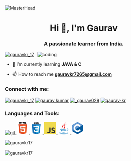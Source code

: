 ![MasterHead](https://mir-s3-cdn-cf.behance.net/project_modules/fs/79731568097599.5b50bca477735.jpg)

<h1 align="center">Hi 👋, I'm Gaurav</h1>
<h3 align="center">A passionate learner from India.</h3>
<!-- <p align="left"> <img src="https://komarev.com/ghpvc/?username=gauravkr17&label=Profile%20views&color=0e75b6&style=flat" alt="gauravkr17" /> </p> -->

<img align="right" alt="coding" width="400" src="https://github.com/Subham-Maity/subham-maity/blob/master/src/robot.gif?raw=true" width="350">

<p align="left"> <a href="https://twitter.com/gauravkr_17" target="blank"><img src="https://img.shields.io/twitter/follow/gauravkr_17?logo=twitter&style=for-the-badge" alt="gauravkr_17" /></a> </p>

- 🌱 I’m currently learning **JAVA & C**

<!-- - 💬 Ask me about **HTML, CSS, JAVASCRIPT** -->

- 📫 How to reach me **gauravkr7265@gmail.com**

<h3 align="left">Connect with me:</h3>
<p align="left">
<a href="https://twitter.com/gauravkr_17" target="blank"><img align="center" src="https://raw.githubusercontent.com/rahuldkjain/github-profile-readme-generator/master/src/images/icons/Social/twitter.svg" alt="gauravkr_17" height="30" width="40" /></a>
<a href="https://linkedin.com/in/gaurav kumar" target="blank"><img align="center" src="https://raw.githubusercontent.com/rahuldkjain/github-profile-readme-generator/master/src/images/icons/Social/linked-in-alt.svg" alt="gaurav kumar" height="30" width="40" /></a>
<a href="https://instagram.com/_gaurav029" target="blank"><img align="center" src="https://raw.githubusercontent.com/rahuldkjain/github-profile-readme-generator/master/src/images/icons/Social/instagram.svg" alt="_gaurav029" height="30" width="40" /></a>
<!-- <a href="https://hashnode.com/@gaurav029" target="blank"><img align="center" src="https://raw.githubusercontent.com/rahuldkjain/github-profile-readme-generator/master/src/images/icons/Social/hashnode.svg" alt="@gaurav029" height="30" width="40" /></a> -->
<!-- <a href="https://www.codechef.com/users/gaurav02974" target="blank"><img align="center" src="https://cdn.jsdelivr.net/npm/simple-icons@3.1.0/icons/codechef.svg" alt="gaurav02974" height="30" width="40" /></a> -->
<!-- <a href="https://www.hackerrank.com/gaurav02974" target="blank"><img align="center" src="https://raw.githubusercontent.com/rahuldkjain/github-profile-readme-generator/master/src/images/icons/Social/hackerrank.svg" alt="gaurav02974" height="30" width="40" /></a> -->
<a href="https://www.leetcode.com/gaurav-kr" target="blank"><img align="center" src="https://raw.githubusercontent.com/rahuldkjain/github-profile-readme-generator/master/src/images/icons/Social/leet-code.svg" alt="gaurav-kr" height="30" width="40" /></a>
</p>

<h3 align="left">Languages and Tools:</h3>
<p align="left"> <a href="https://git-scm.com/" target="_blank" rel="noreferrer"> <img src="https://www.vectorlogo.zone/logos/git-scm/git-scm-icon.svg" alt="git" width="40" height="40"/> </a> <a href="https://www.w3.org/html/" target="_blank" rel="noreferrer"> <img src="https://raw.githubusercontent.com/devicons/devicon/master/icons/html5/html5-original-wordmark.svg" alt="html5" width="40" height="40"/> </a> <a href="https://www.w3schools.com/css/" target="_blank" rel="noreferrer"> <img src="https://raw.githubusercontent.com/devicons/devicon/master/icons/css3/css3-original-wordmark.svg" alt="css3" width="40" height="40"/> </a> <a href="https://developer.mozilla.org/en-US/docs/Web/JavaScript" target="_blank" rel="noreferrer"> <img src="https://raw.githubusercontent.com/devicons/devicon/master/icons/javascript/javascript-original.svg" alt="javascript" width="40" height="40"/> </a> <a href="https://www.java.com" target="_blank" rel="noreferrer"> <img src="https://raw.githubusercontent.com/devicons/devicon/master/icons/java/java-original.svg" alt="java" width="40" height="40"/> </a> <a href="https://www.cprogramming.com/" target="_blank" rel="noreferrer"> <img src="https://raw.githubusercontent.com/devicons/devicon/master/icons/c/c-original.svg" alt="c" width="40" height="40"/> </a> <!-- <a href="https://www.python.org" target="_blank" rel="noreferrer"> <img src="https://raw.githubusercontent.com/devicons/devicon/master/icons/python/python-original.svg" alt="python" width="40" height="40"/> </a>  -->
</p>
<!-- <p><img align="center" src="https://github-readme-stats.vercel.app/api/top-langs?username=gauravkr17&show_icons=true&locale=en&layout=compact" alt="gauravkr17" /></p> -->
<p><img align="center" src="https://github-readme-stats.vercel.app/api?username=gauravkr17&show_icons=true&locale=en" alt="gauravkr17" /></p>
<p><img align="center" src="https://github-readme-streak-stats.herokuapp.com/?user=gauravkr17&" alt="gauravkr17" /></p>
